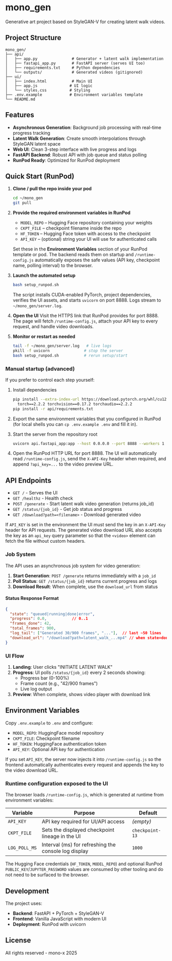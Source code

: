 # mono_gen

Generative art project based on StyleGAN-V for creating latent walk videos.

## Project Structure

```
mono_gen/
├── api/
│   ├── app.py               # Generator + latent walk implementation
│   ├── fastapi_app.py       # FastAPI server (serves UI too)
│   ├── requirements.txt     # Python dependencies
│   └── outputs/             # Generated videos (gitignored)
├── ui/
│   ├── index.html           # Main UI
│   ├── app.js              # UI logic
│   └── styles.css          # Styling
├── .env.example            # Environment variables template
└── README.md
```

## Features

- **Asynchronous Generation**: Background job processing with real-time progress tracking
- **Latent Walk Generation**: Create smooth interpolations through StyleGAN latent space
- **Web UI**: Clean 3-step interface with live progress and logs
- **FastAPI Backend**: Robust API with job queue and status polling
- **RunPod Ready**: Optimized for RunPod deployment

## Quick Start (RunPod)

1. **Clone / pull the repo inside your pod**
   ```bash
   cd ~/mono_gen
   git pull
   ```

2. **Provide the required environment variables in RunPod**
   - `MODEL_REPO` – Hugging Face repository containing your weights
   - `CKPT_FILE` – checkpoint filename inside the repo
   - `HF_TOKEN` – Hugging Face token with access to the checkpoint
   - `API_KEY` – (optional) string your UI will use for authenticated calls

   Set these in the **Environment Variables** section of your RunPod template or pod. The backend reads them on startup and `/runtime-config.js` automatically exposes the safe values (API key, checkpoint name, polling interval) to the browser.

3. **Launch the automated setup**
   ```bash
   bash setup_runpod.sh
   ```
   The script installs CUDA-enabled PyTorch, project dependencies, verifies the UI assets, and starts `uvicorn` on port 8888. Logs stream to `~/mono_gen/server.log`.

4. **Open the UI**
   Visit the HTTPS link that RunPod provides for port 8888. The page will fetch `/runtime-config.js`, attach your API key to every request, and handle video downloads.

5. **Monitor or restart as needed**
   ```bash
   tail -f ~/mono_gen/server.log   # live logs
   pkill -f uvicorn               # stop the server
   bash setup_runpod.sh           # rerun setup/start
   ```

### Manual startup (advanced)

If you prefer to control each step yourself:

1. Install dependencies
   ```bash
   pip install --extra-index-url https://download.pytorch.org/whl/cu121 \
     torch==2.2.2 torchvision==0.17.2 torchaudio==2.2.2
   pip install -r api/requirements.txt
   ```

2. Export the same environment variables that you configured in RunPod (for local shells you can `cp .env.example .env` and fill it in).

3. Start the server from the repository root
   ```bash
   uvicorn api.fastapi_app:app --host 0.0.0.0 --port 8888 --workers 1
   ```

4. Open the RunPod HTTP URL for port 8888. The UI will automatically read `/runtime-config.js`, send the `X-API-Key` header when required, and append `?api_key=...` to the video preview URL.

## API Endpoints

- `GET /` - Serves the UI
- `GET /healthz` - Health check
- `POST /generate` - Start latent walk video generation (returns job_id)
- `GET /status/{job_id}` - Get job status and progress
- `GET /download?path=<filename>` - Download generated video

If `API_KEY` is set in the environment the UI must send the key in an `X-API-Key`
header for API requests. The generated video download URL also accepts the key as an
`api_key` query parameter so that the `<video>` element can fetch the file without
custom headers.

### Job System

The API uses an asynchronous job system for video generation:

1. **Start Generation**: `POST /generate` returns immediately with a `job_id`
2. **Poll Status**: `GET /status/{job_id}` returns current progress and logs
3. **Download Result**: When complete, use the `download_url` from status

#### Status Response Format

```json
{
  "state": "queued|running|done|error",
  "progress": 0.0,           // 0..1
  "frames_done": 42,
  "total_frames": 900,
  "log_tail": ["Generated 30/900 frames", "..."],  // last ~50 lines
  "download_url": "/download?path=latent_walk_...mp4" // when state=done
}
```

### UI Flow

1. **Landing**: User clicks "INITIATE LATENT WALK"
2. **Progress**: UI polls `/status/{job_id}` every 2 seconds showing:
   - Progress bar (0-100%)
   - Frame count (e.g., "42/900 frames")
   - Live log output
3. **Preview**: When complete, shows video player with download link

## Environment Variables

Copy `.env.example` to `.env` and configure:

- `MODEL_REPO`: HuggingFace model repository
- `CKPT_FILE`: Checkpoint filename
- `HF_TOKEN`: HuggingFace authentication token
- `API_KEY`: Optional API key for authentication

If you set `API_KEY`, the server now injects it into `/runtime-config.js` so the
frontend automatically authenticates every request and appends the key to the
video download URL.

### Runtime configuration exposed to the UI

The browser loads `/runtime-config.js`, which is generated at runtime from
environment variables:

| Variable        | Purpose                                              | Default           |
| --------------- | ----------------------------------------------------- | ----------------- |
| `API_KEY`       | API key required for UI/API access                    | *(empty)*         |
| `CKPT_FILE`     | Sets the displayed checkpoint lineage in the UI       | `checkpoint-13`   |
| `LOG_POLL_MS`   | Interval (ms) for refreshing the console log display  | `1000`            |

The Hugging Face credentials (`HF_TOKEN`, `MODEL_REPO`) and optional RunPod
`PUBLIC_KEY`/`JUPYTER_PASSWORD` values are consumed by other tooling and do not
need to be surfaced to the browser.

## Development

The project uses:
- **Backend**: FastAPI + PyTorch + StyleGAN-V
- **Frontend**: Vanilla JavaScript with modern UI
- **Deployment**: RunPod with uvicorn

## License

All rights reserved - mono-x 2025